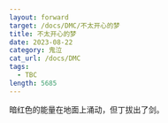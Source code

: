 ```yaml
---
layout: forward
target: /docs/DMC/不太开心的梦
title: 不太开心的梦
date: 2023-08-22
category: 鬼泣
cat_url: /docs/DMC
tags: 
  - TBC
length: 5685
---
```


暗红色的能量在地面上涌动，但丁拔出了剑。
